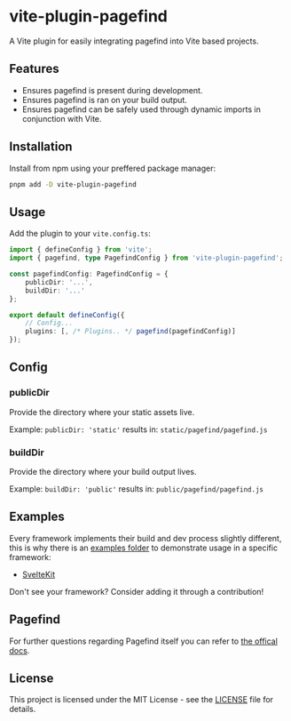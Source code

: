 # vite-plugin-pagefind

A Vite plugin for easily integrating pagefind into Vite based projects.

## Features

-   Ensures pagefind is present during development.
-   Ensures pagefind is ran on your build output.
-   Ensures pagefind can be safely used through dynamic imports in conjunction with Vite.

## Installation

Install from npm using your preffered package manager:

```bash
pnpm add -D vite-plugin-pagefind
```

## Usage

Add the plugin to your `vite.config.ts`:

```ts
import { defineConfig } from 'vite';
import { pagefind, type PagefindConfig } from 'vite-plugin-pagefind';

const pagefindConfig: PagefindConfig = {
	publicDir: '...',
	buildDir: '...'
};

export default defineConfig({
	// Config...
	plugins: [, /* Plugins.. */ pagefind(pagefindConfig)]
});
```

## Config

### publicDir

Provide the directory where your static assets live.

Example: `publicDir: 'static'` results in: `static/pagefind/pagefind.js`

### buildDir

Provide the directory where your build output lives.

Example: `buildDir: 'public'` results in: `public/pagefind/pagefind.js`

## Examples

Every framework implements their build and dev process slightly different, this is why there is an [examples folder](examples/) to demonstrate usage in a specific framework:

-   [SvelteKit](examples/sveltekit/)

Don't see your framework? Consider adding it through a contribution!

## Pagefind

For further questions regarding Pagefind itself you can refer to [the offical docs](https://pagefind.app/).

## License

This project is licensed under the MIT License - see the [LICENSE](LICENSE) file for details.
